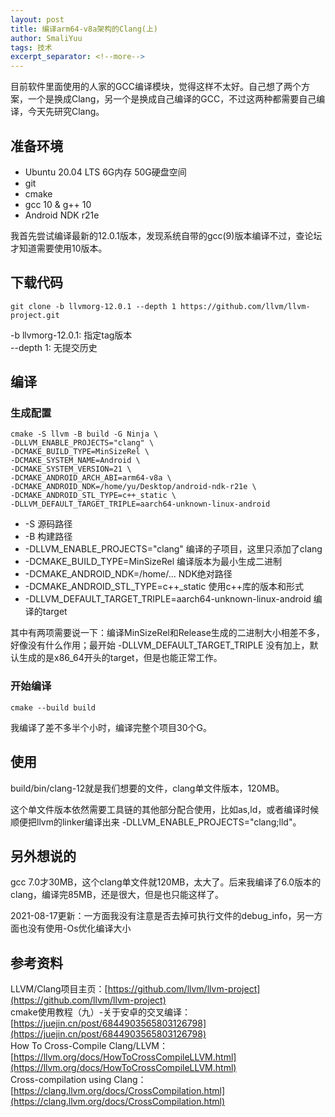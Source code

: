 ```yaml
---
layout: post
title: 编译arm64-v8a架构的Clang(上)
author: SmaliYuu
tags: 技术
excerpt_separator: <!--more-->
---
```


目前软件里面使用的人家的GCC编译模块，觉得这样不太好。自己想了两个方案，一个是换成Clang，另一个是换成自己编译的GCC，不过这两种都需要自己编译，今天先研究Clang。

<!--more-->


## 准备环境

* Ubuntu 20.04 LTS 6G内存 50G硬盘空间
* git
* cmake
* gcc 10 & g++ 10
* Android NDK r21e
  
我首先尝试编译最新的12.0.1版本，发现系统自带的gcc(9)版本编译不过，查论坛才知道需要使用10版本。


## 下载代码

```
git clone -b llvmorg-12.0.1 --depth 1 https://github.com/llvm/llvm-project.git
```
-b llvmorg-12.0.1: 指定tag版本  
--depth 1: 无提交历史  


## 编译

### 生成配置

```
cmake -S llvm -B build -G Ninja \
-DLLVM_ENABLE_PROJECTS="clang" \
-DCMAKE_BUILD_TYPE=MinSizeRel \
-DCMAKE_SYSTEM_NAME=Android \
-DCMAKE_SYSTEM_VERSION=21 \
-DCMAKE_ANDROID_ARCH_ABI=arm64-v8a \
-DCMAKE_ANDROID_NDK=/home/yu/Desktop/android-ndk-r21e \
-DCMAKE_ANDROID_STL_TYPE=c++_static \
-DLLVM_DEFAULT_TARGET_TRIPLE=aarch64-unknown-linux-android
```

* -S 源码路径
* -B 构建路径
* -DLLVM_ENABLE_PROJECTS="clang" 编译的子项目，这里只添加了clang
* -DCMAKE_BUILD_TYPE=MinSizeRel 编译版本为最小生成二进制
* -DCMAKE_ANDROID_NDK=/home/... NDK绝对路径
* -DCMAKE_ANDROID_STL_TYPE=c++_static 使用c++库的版本和形式
* -DLLVM_DEFAULT_TARGET_TRIPLE=aarch64-unknown-linux-android 编译的target
  
其中有两项需要说一下：编译MinSizeRel和Release生成的二进制大小相差不多，好像没有什么作用；最开始 -DLLVM_DEFAULT_TARGET_TRIPLE 没有加上，默认生成的是x86_64开头的target，但是也能正常工作。


### 开始编译

```
cmake --build build
```
我编译了差不多半个小时，编译完整个项目30个G。


## 使用

build/bin/clang-12就是我们想要的文件，clang单文件版本，120MB。  

这个单文件版本依然需要工具链的其他部分配合使用，比如as,ld，或者编译时候顺便把llvm的linker编译出来 -DLLVM_ENABLE_PROJECTS="clang;lld"。


## 另外想说的

gcc 7.0才30MB，这个clang单文件就120MB，太大了。后来我编译了6.0版本的clang，编译完85MB，还是很大，但是也只能这样了。  

2021-08-17更新：一方面我没有注意是否去掉可执行文件的debug_info，另一方面也没有使用-Os优化编译大小


## 参考资料
LLVM/Clang项目主页：[https://github.com/llvm/llvm-project](https://github.com/llvm/llvm-project)  
cmake使用教程（九）-关于安卓的交叉编译：[https://juejin.cn/post/6844903565803126798](https://juejin.cn/post/6844903565803126798)  
How To Cross-Compile Clang/LLVM：[https://llvm.org/docs/HowToCrossCompileLLVM.html](https://llvm.org/docs/HowToCrossCompileLLVM.html)  
Cross-compilation using Clang：[https://clang.llvm.org/docs/CrossCompilation.html](https://clang.llvm.org/docs/CrossCompilation.html)  
